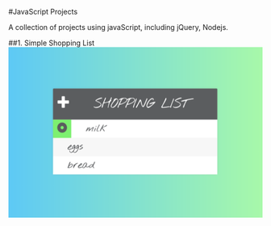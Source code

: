 #JavaScript Projects

A collection of projects using javaScript, including jQuery, Nodejs.




##1.  Simple Shopping List
![Shopping List](/images/ShoppingListScreenshot.png)
